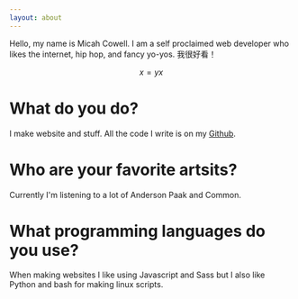 ```yaml
---
layout: about
---
```


Hello, my name is Micah Cowell. I am a self proclaimed web developer who likes the internet, hip hop, and fancy yo-yos. 我很好看！

$$ x=y x $$

# What do you do?

I make website and stuff. All the code I write is on my [Github](https://github.com/getmicah).

# Who are your favorite artsits?

Currently I'm listening to a lot of Anderson Paak and Common.

# What programming languages do you use?

When making websites I like using Javascript and Sass but I also like Python and bash for making linux scripts.
